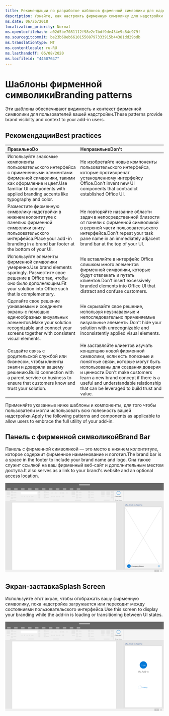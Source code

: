 ```yaml
---
title: Рекомендации по разработке шаблонов фирменной символики для надстроек Office
description: Узнайте, как настроить фирменную символику для надстройки Office, чтобы обеспечить совместимость с визуальным дизайном Office.
ms.date: 06/26/2018
localization_priority: Normal
ms.openlocfilehash: a02d5be7081112f98e2e7bdf9de434e9c84c979f
ms.sourcegitcommit: be23b68eb661015508797333915b44381dd29bdb
ms.translationtype: MT
ms.contentlocale: ru-RU
ms.lasthandoff: 06/08/2020
ms.locfileid: "44607647"
---
```

# <a name="branding-patterns"></a><span data-ttu-id="2d3f9-103">Шаблоны фирменной символики</span><span class="sxs-lookup"><span data-stu-id="2d3f9-103">Branding patterns</span></span>

<span data-ttu-id="2d3f9-104">Эти шаблоны обеспечивают видимость и контекст фирменной символики для пользователей вашей надстройки.</span><span class="sxs-lookup"><span data-stu-id="2d3f9-104">These patterns provide brand visibilty and context to your add-in users.</span></span> 

## <a name="best-practices"></a><span data-ttu-id="2d3f9-105">Рекомендации</span><span class="sxs-lookup"><span data-stu-id="2d3f9-105">Best practices</span></span>

|<span data-ttu-id="2d3f9-106">Правильно</span><span class="sxs-lookup"><span data-stu-id="2d3f9-106">Do</span></span> |<span data-ttu-id="2d3f9-107">Неправильно</span><span class="sxs-lookup"><span data-stu-id="2d3f9-107">Don't</span></span>|
|:---- |:----|
| <span data-ttu-id="2d3f9-108">Используйте знакомые компоненты пользовательского интерфейса с примененными элементами фирменной символики, такими как оформление и цвет.</span><span class="sxs-lookup"><span data-stu-id="2d3f9-108">Use familiar UI components with applied branding accents like typography and color.</span></span> | <span data-ttu-id="2d3f9-109">Не изобретайте новые компоненты пользовательского интерфейса, которые противоречат установленному интерфейсу Office.</span><span class="sxs-lookup"><span data-stu-id="2d3f9-109">Don't invent new UI components that contradict established Office UI.</span></span> | 
| <span data-ttu-id="2d3f9-110">Разместите фирменную символику надстройки в нижнем колонтитуле с панелью фирменной символики внизу пользовательского интерфейса.</span><span class="sxs-lookup"><span data-stu-id="2d3f9-110">Place your add-in branding in a brand bar footer at the bottom of your UI.</span></span> | <span data-ttu-id="2d3f9-111">Не повторяйте название области задач в непосредственной близости от панели с фирменной символикой в верхней части пользовательского интерфейса.</span><span class="sxs-lookup"><span data-stu-id="2d3f9-111">Don't repeat your task pane name in an immediately adjacent brand bar at the top of your UI.</span></span> |
| <span data-ttu-id="2d3f9-112">Используйте элементы фирменной символики умеренно.</span><span class="sxs-lookup"><span data-stu-id="2d3f9-112">Use brand elements sparingly.</span></span> <span data-ttu-id="2d3f9-113">Разместите свое решение в Office так, чтобы оно было дополняющим.</span><span class="sxs-lookup"><span data-stu-id="2d3f9-113">Fit your solution into Office such that is complementary.</span></span> | <span data-ttu-id="2d3f9-114">Не вставляйте в интерфейс Office слишком много элементов фирменной символики, которые будут отвлекать и путать клиентов.</span><span class="sxs-lookup"><span data-stu-id="2d3f9-114">Don't insert excessively branded elements into Office UI that distract and confuse customers.</span></span> |
| <span data-ttu-id="2d3f9-115">Сделайте свое решение узнаваемым и соедините экраны с помощью единообразных визуальных элементов.</span><span class="sxs-lookup"><span data-stu-id="2d3f9-115">Make your solution recognizable and connect your screens together with consistent visual elements.</span></span> | <span data-ttu-id="2d3f9-116">Не скрывайте свое решение, используя неузнаваемые и непоследовательно применяемые визуальные элементы.</span><span class="sxs-lookup"><span data-stu-id="2d3f9-116">Don't hide your solution with unrecognizable and inconsistently applied visual elements.</span></span> |
| <span data-ttu-id="2d3f9-117">Создайте связь с родительской службой или бизнесом, чтобы клиенты знали и доверяли вашему решению.</span><span class="sxs-lookup"><span data-stu-id="2d3f9-117">Build connection with a parent service or business to ensure that customers know and trust your solution.</span></span> | <span data-ttu-id="2d3f9-118">Не заставляйте клиентов изучать концепцию новой фирменной символики, если есть полезные и понятные связи, которые могут быть использованы для создания доверия и ценности.</span><span class="sxs-lookup"><span data-stu-id="2d3f9-118">Don't make customers learn a new brand concept if there is a useful and understandable relationship that can be leveraged to build trust and value.</span></span> |


<span data-ttu-id="2d3f9-119">Применяйте указанные ниже шаблоны и компоненты, для того чтобы пользователи могли использовать всю полезность вашей надстройки.</span><span class="sxs-lookup"><span data-stu-id="2d3f9-119">Apply the following patterns and components as applicable to allow users to embrace the full utility of your add-in.</span></span>


## <a name="brand-bar"></a><span data-ttu-id="2d3f9-120">Панель с фирменной символикой</span><span class="sxs-lookup"><span data-stu-id="2d3f9-120">Brand Bar</span></span>

<span data-ttu-id="2d3f9-121">Панель с фирменной символикой — это место в нижнем колонтитуле, которое содержит фирменное наименование и логотип.</span><span class="sxs-lookup"><span data-stu-id="2d3f9-121">The brand bar is a space in the footer to include your brand name and logo.</span></span> <span data-ttu-id="2d3f9-122">Она также служит ссылкой на ваш фирменный веб-сайт и дополнительным местом доступа.</span><span class="sxs-lookup"><span data-stu-id="2d3f9-122">It also serves as a link to your brand's website and an optional access location.</span></span>

![Панель с фирменной символикой: спецификации для области задач рабочего стола](../images/add-in-brand-bar.png)

## <a name="splash-screen"></a><span data-ttu-id="2d3f9-124">Экран-заставка</span><span class="sxs-lookup"><span data-stu-id="2d3f9-124">Splash Screen</span></span>

<span data-ttu-id="2d3f9-125">Используйте этот экран, чтобы отображать вашу фирменную символику, пока надстройка загружается или переходит между состояниями пользовательского интерфейса.</span><span class="sxs-lookup"><span data-stu-id="2d3f9-125">Use this screen to display your branding while the add-in is loading or transitioning between UI states.</span></span>

![Экран-заставка с фирменной символикой: спецификации для области задач рабочего стола](../images/add-in-splash-screen.png)
